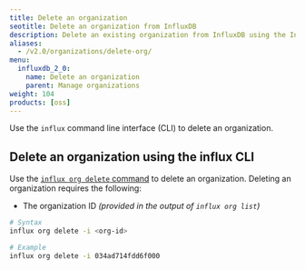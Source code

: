 ```yaml
---
title: Delete an organization
seotitle: Delete an organization from InfluxDB
description: Delete an existing organization from InfluxDB using the InfluxDB UI or the influx CLI.
aliases:
  - /v2.0/organizations/delete-org/
menu:
  influxdb_2_0:
    name: Delete an organization
    parent: Manage organizations
weight: 104
products: [oss]
---
```


Use the `influx` command line interface (CLI)
to delete an organization.

<!--
## Delete an organization in the InfluxDB UI

1. In the navigation menu on the left, click the **Account dropdown**.

    {{< nav-icon "account" >}}

  The list of organizations appears.

2. Hover over an organization's name, click **Delete**, and then **Confirm**.
-->

## Delete an organization using the influx CLI

Use the [`influx org delete` command](/influxdb/v2.0/reference/cli/influx/org/delete)
to delete an organization. Deleting an organization requires the following:

- The organization ID _(provided in the output of `influx org list`)_

```sh
# Syntax
influx org delete -i <org-id>

# Example
influx org delete -i 034ad714fdd6f000
```
